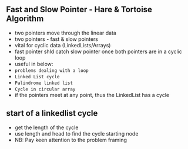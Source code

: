 ## Fast and Slow Pointer - Hare & Tortoise Algorithm
- two pointers move through the linear data
- two pointers - fast & slow pointers
- vital for cyclic data (LinkedLists/Arrays)
- fast pointer shld catch slow pointer once both pointers are in a cyclic loop
- useful in below:
- ```problems dealing with a loop ```
- ```Linked List cycle ```
- ```Palindrome linked list ```
- ```Cycle in circular array ```
- if the pointers meet at any point, thus the LinkedList has a cycle

## start of a linkedlist cycle
- get the length of the cycle
- use length and head to find the cycle starting node
- NB: Pay keen attention to the problem framing